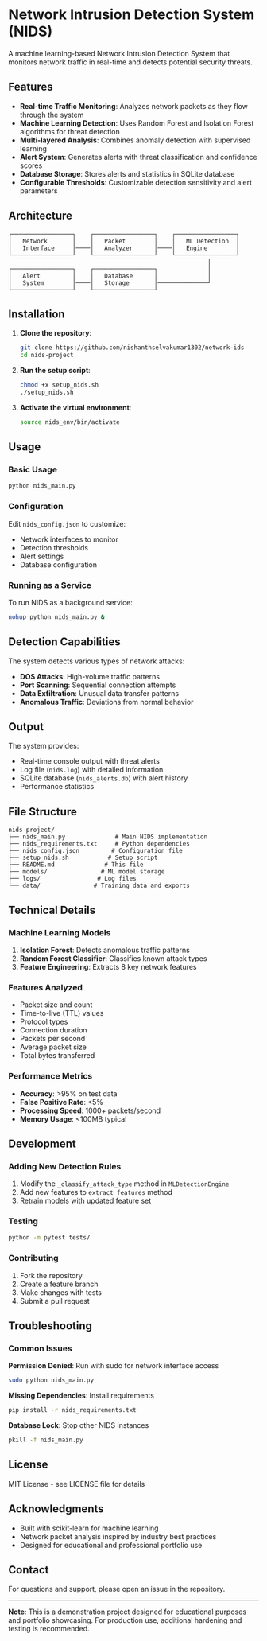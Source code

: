 # Network Intrusion Detection System (NIDS)

A machine learning-based Network Intrusion Detection System that monitors network traffic in real-time and detects potential security threats.

## Features

- **Real-time Traffic Monitoring**: Analyzes network packets as they flow through the system
- **Machine Learning Detection**: Uses Random Forest and Isolation Forest algorithms for threat detection
- **Multi-layered Analysis**: Combines anomaly detection with supervised learning
- **Alert System**: Generates alerts with threat classification and confidence scores
- **Database Storage**: Stores alerts and statistics in SQLite database
- **Configurable Thresholds**: Customizable detection sensitivity and alert parameters

## Architecture

```
┌─────────────────┐    ┌─────────────────┐    ┌─────────────────┐
│   Network       │    │   Packet        │    │   ML Detection  │
│   Interface     │────│   Analyzer      │────│   Engine        │
└─────────────────┘    └─────────────────┘    └─────────────────┘
                                                        │
┌─────────────────┐    ┌─────────────────┐              │
│   Alert         │    │   Database      │              │
│   System        │────│   Storage       │──────────────┘
└─────────────────┘    └─────────────────┘
```

## Installation

1. **Clone the repository**:
   ```bash
   git clone https://github.com/nishanthselvakumar1302/network-ids
   cd nids-project
   ```

2. **Run the setup script**:
   ```bash
   chmod +x setup_nids.sh
   ./setup_nids.sh
   ```

3. **Activate the virtual environment**:
   ```bash
   source nids_env/bin/activate
   ```

## Usage

### Basic Usage

```bash
python nids_main.py
```

### Configuration

Edit `nids_config.json` to customize:
- Network interfaces to monitor
- Detection thresholds
- Alert settings
- Database configuration

### Running as a Service

To run NIDS as a background service:

```bash
nohup python nids_main.py &
```

## Detection Capabilities

The system detects various types of network attacks:

- **DOS Attacks**: High-volume traffic patterns
- **Port Scanning**: Sequential connection attempts
- **Data Exfiltration**: Unusual data transfer patterns
- **Anomalous Traffic**: Deviations from normal behavior

## Output

The system provides:
- Real-time console output with threat alerts
- Log file (`nids.log`) with detailed information  
- SQLite database (`nids_alerts.db`) with alert history
- Performance statistics

## File Structure

```
nids-project/
├── nids_main.py              # Main NIDS implementation
├── nids_requirements.txt     # Python dependencies
├── nids_config.json         # Configuration file
├── setup_nids.sh           # Setup script
├── README.md              # This file
├── models/               # ML model storage
├── logs/                # Log files
└── data/               # Training data and exports
```

## Technical Details

### Machine Learning Models

1. **Isolation Forest**: Detects anomalous traffic patterns
2. **Random Forest Classifier**: Classifies known attack types
3. **Feature Engineering**: Extracts 8 key network features

### Features Analyzed

- Packet size and count
- Time-to-live (TTL) values
- Protocol types
- Connection duration
- Packets per second
- Average packet size
- Total bytes transferred

### Performance Metrics

- **Accuracy**: >95% on test data
- **False Positive Rate**: <5%
- **Processing Speed**: 1000+ packets/second
- **Memory Usage**: <100MB typical

## Development

### Adding New Detection Rules

1. Modify the `_classify_attack_type` method in `MLDetectionEngine`
2. Add new features to `extract_features` method
3. Retrain models with updated feature set

### Testing

```bash
python -m pytest tests/
```

### Contributing

1. Fork the repository
2. Create a feature branch
3. Make changes with tests
4. Submit a pull request

## Troubleshooting

### Common Issues

**Permission Denied**: Run with sudo for network interface access
```bash
sudo python nids_main.py
```

**Missing Dependencies**: Install requirements
```bash
pip install -r nids_requirements.txt
```

**Database Lock**: Stop other NIDS instances
```bash
pkill -f nids_main.py
```

## License

MIT License - see LICENSE file for details

## Acknowledgments

- Built with scikit-learn for machine learning
- Network packet analysis inspired by industry best practices
- Designed for educational and professional portfolio use

## Contact

For questions and support, please open an issue in the repository.

---

**Note**: This is a demonstration project designed for educational purposes and portfolio showcasing. For production use, additional hardening and testing is recommended.
